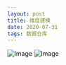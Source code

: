 ```yaml
---
layout: post
title: 维度建模
date: 2020-07-31
tags: 数据仓库
---
```



![Image](https://github.com/datawarehouser/picture/raw/master/dimension_modeling.jpg)
![Image](https://github.com/datawarehouser/picture/raw/master/demension_modeling1.jpg)